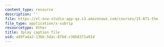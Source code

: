 ```yaml
---
content_type: resource
description: ''
file: https://ol-ocw-studio-app-qa.s3.amazonaws.com/courses/15-071-the-analytics-edge-spring-2017/a89fada213bb5dac8fbdc30b8371a91d_o5bqy_5T07Y.vtt
file_type: application/x-subrip
resourcetype: Other
title: 3play caption file
uid: a89fada2-13bb-5dac-8fbd-c30b8371a91d
---
```


